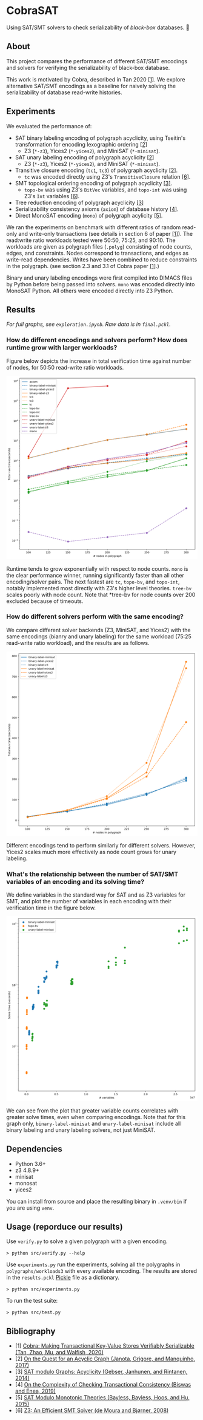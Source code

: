 # CobraSAT

Using SAT/SMT solvers to check serializability of _black-box_ databases. 🐍

## About

This project compares the performance of different SAT/SMT encodings and solvers for verifying the serializability of black-box database.

This work is motivated by Cobra, described in Tan 2020 [[1]](#cobra). We explore alternative SAT/SMT encodings as a baseline for naively solving the serializability of database read-write histories.

## Experiments

We evaluated the performance of: 
- SAT binary labeling encoding of polygraph acyclicity, using Tseitin's transformation for encoding lexographic ordering [[2]](#cite2)
  - Z3 (`*-z3`), Yices2 (`*-yices2`), and MiniSAT (`*-minisat`).
- SAT unary labeling encoding of polygraph acyclicity [[2]](#cite2)
  - Z3 (`*-z3`), Yices2 (`*-yices2`), and MiniSAT (`*-minisat`).
- Transitive closure encoding (`tc1`, `tc3`) of polygraph acyclicity [[2]](#cite2). 
  - `tc` was encoded directly using Z3's `TransitiveClosure` relation [[6]](#z3).
- SMT topological ordering encoding of polygraph acyclicity [[3]](#cite3).
  - `topo-bv` was using Z3's `BitVec` variables, and `topo-int` was using Z3's `Int` variables [[6]](#z3).
- Tree reduction encoding of polygraph acyclicity [[3]](#cite3)
- Serializability consistency axioms (`axiom`) of database history [[4]](#cite4).
- Direct MonoSAT encoding (`mono`) of polygraph acylicity [[5]](#monosat).

We ran the experiments on benchmark with different ratios of random read-only and write-only transactions (see details in section 6 of paper [[1]](#cobra)). The read:write ratio workloads tested were 50:50, 75:25, and 90:10. The workloads are given as polygraph files (`.polyg`) consisting of node counts, edges, and constraints. Nodes correspond to transactions, and edges as write-read dependencies. Writes have been combined to reduce constraints in the polygraph. (see section 2.3 and 3.1 of Cobra paper [[1]](#cobra).)

Binary and unary labeling encodings were first compiled into DIMACS files by Python before being passed into solvers. `mono` was encoded directly into MonoSAT Python. All others were encoded directly into Z3 Python.

## Results

*For full graphs, see `exploration.ipynb`. Raw data is in `final.pckl`.*

### How do different encodings and solvers perform? How does runtime grow with larger workloads?


<!---
####  Plot of log of total runtime against number of nodes for 50:50 read-write ratio polygraphs
-->

Figure below depicts the increase in total verification time against number of nodes, for 50:50 read-write ratio workloads.

![Plot of runtime against number of nodes for 50:50 read-write ratio polygraphs](images/runtime-against-nodes.png)


Runtime tends to grow exponentially with respect to node counts. `mono` is the clear performance winner, running significantly faster than all other encoding/solver pairs. The next fastest are `tc`, `topo-bv`, and `topo-int`, notably implemented most directly with Z3's higher level theories. `tree-bv` scales poorly with node count.
Note that \*tree-bv for node counts over 200 excluded because of timeouts.

### How do different solvers perform with the same encoding?


<!--
#### Plot of runtime against number of nodes for 75:25 read-write ratio polygraphs, comparing solver backends
-->

We compare different solver backends (Z3, MiniSAT, and Yices2) with the same encodings (bianry and unary labeling) for the same workload (75:25 read-write ratio workload), and the results are as follows.


![Plot of runtime against number of nodes for 75:25 read-write ratio polygraphs, comparing solver backends](images/backend-comparison.png)

Different encodings tend to perform similarly for different solvers. However, Yices2 scales much more effectively as node count grows for unary labeling.

### What's the relationship between the number of SAT/SMT variables of an encoding and its solving time? 

We define variables in the standard way for SAT and as Z3 variables for SMT,
and plot the number of variables in each encoding with their verification time in the figure below.

<!--
#### Plot of log solve time against number of SAT variables for all polygraphs
-->


![Plot of solve time against number of variables for all polygraphs](images/solve-time-against-variables.png)

We can see from the plot that greater variable counts correlates with greater solve times, even when comparing encodings.
Note that for this graph only, `binary-label-minisat` and `unary-label-minisat` include all binary labeling and unary labeling solvers, not just MiniSAT.


## Dependencies

- Python 3.6+
- z3 4.8.9+
- minisat
- monosat
- yices2

You can install from source and place the resulting binary in `.venv/bin` if you are using `venv`.

## Usage (reporduce our results)

Use `verify.py` to solve a given polygraph with a given encoding.

```
> python src/verify.py --help
```

Use `experiments.py` run the experiments, solving all the polygraphs in `polygraphs/workloads3` with every available encoding. The results are stored in the `results.pckl` [Pickle](https://docs.python.org/3/library/pickle.html) file as a dictionary.
```
> python src/experiments.py
```

To run the test suite:
```
> python src/test.py
```


## Bibliography

- <a name='cobra'></a>[1] [Cobra: Making Transactional Key-Value Stores Verifiably Serializable (Tan, Zhao, Mu, and Walfish, 2020)](http://naizhengtan.github.io/doc/papers/cobra20tan.pdf)
- <a name='cite2'></a>[2] [On the Quest for an Acyclic Graph (Janota, Grigore, and Manquinho, 2017)](https://arxiv.org/abs/1708.01745)
- <a name='cite3'></a>[3] [SAT modulo Graphs: Acyclicity (Gebser, Janhunen, and Rintanen, 2014)](https://link.springer.com/chapter/10.1007/978-3-319-11558-0_10)
- <a name='cite4'></a>[4] [On the Complexity of Checking Transactional Consistency (Biswas and Enea, 2019)](https://arxiv.org/abs/1908.0450)
- <a name='monosat'></a>[5] [SAT Modulo Monotonic Theories (Bayless, Bayless, Hoos, and Hu, 2015)](http://www.cs.ubc.ca/labs/isd/Projects/monosat/smmt.pdf)
- <a name='z3'></a>[6] [Z3: An Efficient SMT Solver (de Moura and Bjørner, 2008)](https://link.springer.com/content/pdf/10.1007%2F978-3-540-78800-3_24.pdf)


